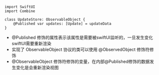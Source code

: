 ```
import SwiftUI
import Combine

class UpdateStore: ObservableObject {
	@Published var updates: [Update] = updateData
}
```


- @Published 修饰的属性表示该属性是需要被swiftUI监听的，一旦发生变化swiftUI需要重新渲染
- 实现了 ObservableObject 协议的类可以使用 @ObservedObject 修饰符修饰
- @ObservableObject 修饰符修饰的变量，在内部@Published修饰的数据发生变化是会重新渲染视图
